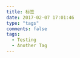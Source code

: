 ```yaml
---
title: 标签
date: 2017-02-07 17:01:46
type: "tags"
comments: false
tags:
  - Testing
  - Another Tag
---
```

